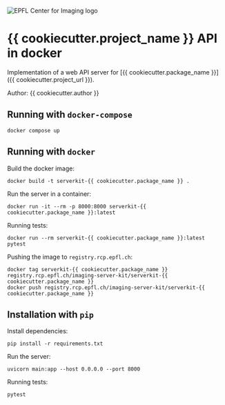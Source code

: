 ![EPFL Center for Imaging logo](https://imaging.epfl.ch/resources/logo-for-gitlab.svg)
# {{ cookiecutter.project_name }} API in docker

Implementation of a web API server for [{{ cookiecutter.package_name }}]({{ cookiecutter.project_url }}).

Author: {{ cookiecutter.author }}

## Running with `docker-compose`

```
docker compose up
```

## Running with `docker`

Build the docker image:

```
docker build -t serverkit-{{ cookiecutter.package_name }} .
```

Run the server in a container:

```
docker run -it --rm -p 8000:8000 serverkit-{{ cookiecutter.package_name }}:latest
```

Running tests:

```
docker run --rm serverkit-{{ cookiecutter.package_name }}:latest pytest
```

Pushing the image to `registry.rcp.epfl.ch`:

```
docker tag serverkit-{{ cookiecutter.package_name }} registry.rcp.epfl.ch/imaging-server-kit/serverkit-{{ cookiecutter.package_name }}
docker push registry.rcp.epfl.ch/imaging-server-kit/serverkit-{{ cookiecutter.package_name }}
```

## Installation with `pip`

Install dependencies:

```
pip install -r requirements.txt
```

Run the server:

```
uvicorn main:app --host 0.0.0.0 --port 8000
```

Running tests:

```
pytest
```